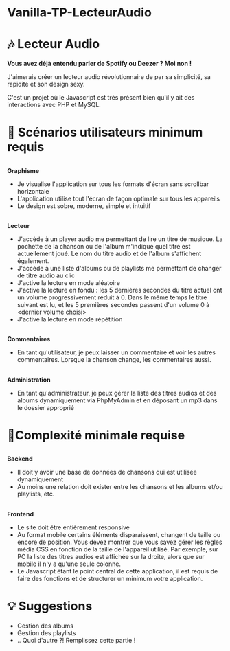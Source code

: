 # Vanilla-TP-LecteurAudio

# 🎶 Lecteur Audio




**Vous avez déjà entendu parler de Spotify ou Deezer ? Moi non !**

J'aimerais créer un lecteur audio révolutionnaire de par sa simplicité, sa rapidité et son design sexy.

C'est un projet où le Javascript est très présent bien qu'il y ait des interactions avec PHP et MySQL.


# 📜 Scénarios utilisateurs minimum requis


## 
  **Graphisme**



* Je visualise l'application sur tous les formats d'écran sans scrollbar horizontale
* L'application utilise tout l'écran de façon optimale sur tous les appareils
* Le design est sobre, moderne, simple et intuitif

## 
   **Lecteur**

* J'accède à un player audio me permettant de lire un titre de musique. La pochette de la chanson ou de l'album m'indique quel titre est actuellement joué. Le nom du titre audio et de l'album s'affichent également.
* J'accède à une liste d'albums ou de playlists me permettant de changer de titre audio au clic
* J'active la lecture en mode aléatoire
* J'active la lecture en fondu : les 5 dernières secondes du titre actuel ont un volume progressivement réduit à 0. Dans le même temps le titre suivant est lu, et les 5 premières secondes passent d'un volume 0 à &lt;dernier volume choisi>
* J'active la lecture en mode répétition

## 
  **Commentaires**

* En tant qu'utilisateur, je peux laisser un commentaire et voir les autres commentaires. Lorsque la chanson change, les commentaires aussi.

## 
  **Administration**

* En tant qu'administrateur, je peux gérer la liste des titres audios et des albums dynamiquement via PhpMyAdmin et en déposant un mp3 dans le dossier approprié


# 🔗Complexité minimale requise


## 
  **Backend**



* Il doit y avoir une base de données de chansons qui est utilisée dynamiquement
* Au moins une relation doit exister entre les chansons et les albums et/ou playlists, etc.

## 
  **Frontend**

* Le site doit être entièrement responsive
* Au format mobile certains éléments disparaissent, changent de taille ou encore de position. Vous devez montrer que vous savez gérer les règles média CSS en fonction de la taille de l'appareil utilisé. Par exemple, sur PC la liste des titres audios est affichée sur la droite, alors que sur mobile il n'y a qu'une seule colonne.
* Le Javascript étant le point central de cette application, il est requis de faire des fonctions et de structurer un minimum votre application.


# 💡 Suggestions



* Gestion des albums
* Gestion des playlists
* .. Quoi d'autre ?! Remplissez cette partie !
